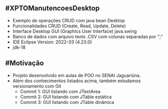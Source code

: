 #XPTOManutencoesDesktop
------------
- Exemplo de operações CRUD com java bean Desktop
- Funcionalidades CRUD (Create, Read, Update, Delete)
- Interface Desktop GUI (Graphics User Interface) java.swing
- Banco de dados com arquivo texto .CSV com colunas separadas por ";"
- IDE Eclipse Version: 2022-03 (4.23.0)
- jdk-18

#Motivação
------------
- Projeto desenvolvido em aulas de POO no SENAI Jaguariúna.
- Além dos conhecimentos listados acima, também estudamos versionamento com Git
	- Commit 1: GUI listando com JTextArea
	- Commit 2: GUI listando com JTable estática
	- Commit 3: GUI listando com JTable dinâmica